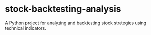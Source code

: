 # stock-backtesting-analysis
A Python project for analyzing and backtesting stock strategies using technical indicators.
